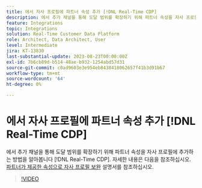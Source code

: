 ```yaml
---
title: 에서 자사 프로필에 파트너 속성 추가 [!DNL Real-Time CDP]
description: 에서 추가 채널을 통해 도달 범위를 확장하기 위해 파트너 속성을 자사 프로필에 추가하는 방법을 알아봅니다 [!DNL Real-Time CDP].
feature: Integrations
topic: Integrations
solution: Real-Time Customer Data Platform
role: Architect, Data Architect, User
level: Intermediate
jira: KT-13830
last-substantial-update: 2023-08-23T00:00:00Z
exl-id: 7b6cb89d-b514-48ae-b932-1254abd57d31
source-git-commit: c0ad9603e3e954eb8438418062657f41b3d91b67
workflow-type: tm+mt
source-wordcount: '64'
ht-degree: 0%

---
```


# 에서 자사 프로필에 파트너 속성 추가 [!DNL Real-Time CDP]

에서 추가 채널을 통해 도달 범위를 확장하기 위해 파트너 속성을 자사 프로필에 추가하는 방법을 알아봅니다 [!DNL Real-Time CDP]. 자세한 내용은 다음을 참조하십시오. [파트너가 제공한 속성으로 자사 프로필 보완](https://experienceleague.adobe.com/docs/experience-platform/rtcdp/use-cases/partner-data/supplement-first-party-profiles.html) 설명서를 참조하십시오.

>[!VIDEO](https://video.tv.adobe.com/v/3423075/?learn=on)
